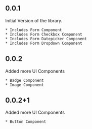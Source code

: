 ## 0.0.1

Initial Version of the library.

    * Includes Form Component
    * Includes Form Checkbox Component
    * Includes Form Datepicker Component
    * Includes Form Dropdown Component 

## 0.0.2

Added more UI Components
    
    * Badge Component
    * Image Component

## 0.0.2+1

Added more UI Components
    
    * Button Component    
